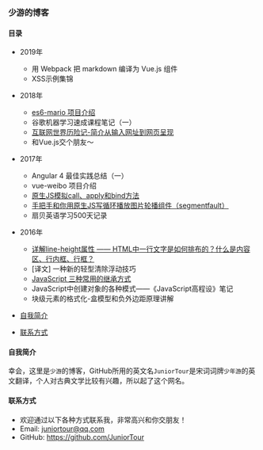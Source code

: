 ### 少游的博客



#### 目录

- 2019年
  - 用 Webpack 把 markdown 编译为 Vue.js 组件
  - XSS示例集锦
- 2018年
  - [es6-mario 项目介绍](https://github.com/JuniorTour/blog/issues/6)
  - 谷歌机器学习速成课程笔记（一）
  - [互联网世界历险记-简介从输入网址到网页呈现](https://github.com/JuniorTour/blog/issues/1)
  - 和Vue.js交个朋友～
- 2017年
  - Angular 4 最佳实践总结（一）
  - vue-weibo 项目介绍
  - [原生JS模拟call、apply和bind方法](https://github.com/JuniorTour/blog/issues/2)
  - [手把手和你用原生JS写循环播放图片轮播组件（segmentfault）](https://segmentfault.com/a/1190000009706391)
  - 扇贝英语学习500天记录
- 2016年
  - [详解line-height属性 —— HTML中一行文字是如何排布的？什么是内容区、行内框、行框？](https://github.com/JuniorTour/blog/issues/3)
  - [译文] 一种新的轻型清除浮动技巧
  - [JavaScript 三种常用的继承方式](https://github.com/JuniorTour/blog/issues/4)
  - JavaScript中创建对象的各种模式——《JavaScript高程设》笔记
  - 块级元素的格式化-盒模型和负外边距原理讲解

- [自我简介](https://github.com/JuniorTour/blog#%E8%87%AA%E6%88%91%E7%AE%80%E4%BB%8B)
- [联系方式](https://github.com/JuniorTour/blog#%E8%81%94%E7%B3%BB%E6%96%B9%E5%BC%8F)



#### 自我简介

幸会，这里是`少游`的博客，GitHub所用的英文名`JuniorTour`是宋词词牌`少年游`的英文翻译，个人对古典文学比较有兴趣，所以起了这个网名。



#### 联系方式

- 欢迎通过以下各种方式联系我，非常高兴和你交朋友！
- Email: juniortour@qq.com
- GitHub: https://github.com/JuniorTour
